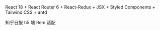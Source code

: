 React 18 + React Router 6 + React-Redux + JSX + Styled Components + Tailwind CSS + antd

知乎日报 h5 端 Rem 适配
